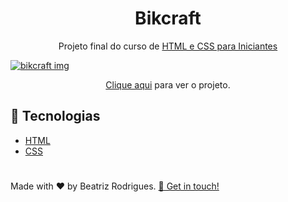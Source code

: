 <h1 align="center"> Bikcraft </h1>
<p align="center"> Projeto final do curso de <a href="https://www.origamid.com/curso/html-e-css-para-iniciantes/" <a/>HTML e CSS para Iniciantes </p>

![bikcraft img](https://user-images.githubusercontent.com/94017930/192070701-6e204f3b-bcd7-4cd6-adb5-c0cdae0d0e8e.PNG)

<p align="center"><a href="https://bikcraft-five-peach.vercel.app/">Clique aqui</a> para ver o projeto.</p>

## :rocket: Tecnologias
 - [HTML](https://developer.mozilla.org/pt-BR/docs/Web/HTML)
 - [CSS](https://www.w3schools.com/css/)
 
 
 #
 <p> Made with ♥ by Beatriz Rodrigues. <a href="https://www.linkedin.com/in/devbeatriz/">👋 Get in touch!</a></p>
